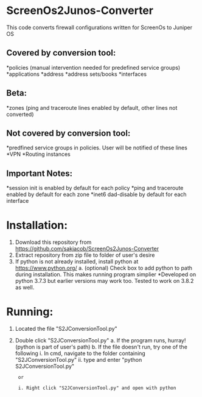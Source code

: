 # ScreenOs2Junos-Converter
This code converts firewall configurations written for ScreenOs to Juniper OS

## Covered by conversion tool:
*policies (manual intervention needed for predefined service groups)
*applications
*address
*address sets/books
*interfaces

## Beta:
*zones (ping and traceroute lines enabled by default, other lines not converted)


## Not covered by conversion tool:
*predfined service groups in policies. User will be notified of these lines
*VPN
*Routing instances


## Important Notes:
*session init is enabled by default for each policy
*ping and traceroute enabled by default for each zone
*inet6 dad-disable by default for each interface

# Installation:
1. Download this repository from https://github.com/sakjacob/ScreenOs2Junos-Converter
2. Extract repository from zip file to folder of user's desire
3. If python is not already installed, install python at https://www.python.org/
	a. (optional) Check box to add python to path during installation. This makes running program simplier
	*Developed on python 3.7.3 but earlier versions may work too. Tested to work on 3.8.2 as well.
	
# Running:
1. Located the file "S2JConversionTool.py"
2. Double click "S2JConversionTool.py"
	a. If the program runs,  hurray! (python is part of user's path)
	b. If the file doesn't run, try one of the following
		i. In cmd, navigate to the folder containing "S2JConversionTool.py"
		ii. type and enter "python S2JConversionTool.py"
		
		or 
		
		i. Right click "S2JConversionTool.py" and open with python 

